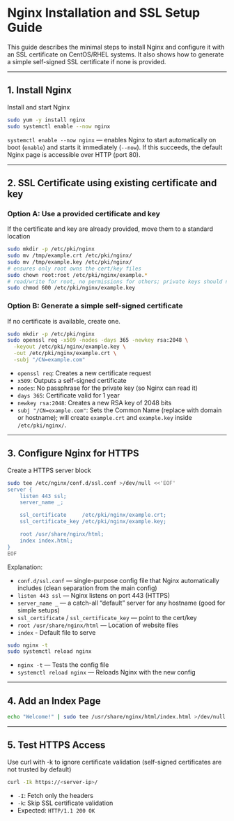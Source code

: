 # Nginx Installation and SSL Setup Guide

This guide describes the minimal steps to install Nginx and configure it with an SSL certificate on CentOS/RHEL systems.
It also shows how to generate a simple self-signed SSL certificate if none is provided.

---

## 1. Install Nginx
Install and start Nginx
```bash
sudo yum -y install nginx
sudo systemctl enable --now nginx
```
`systemctl enable --now nginx` — enables Nginx to start automatically on boot (`enable`) and starts it immediately (`--now`). If this succeeds, the default Nginx page is accessible over HTTP (port 80).

---

## 2. SSL Certificate using existing certificate and key
### Option A: Use a provided certificate and key
If the certificate and key are already provided, move them to a standard location

```bash
sudo mkdir -p /etc/pki/nginx
sudo mv /tmp/example.crt /etc/pki/nginx/
sudo mv /tmp/example.key /etc/pki/nginx/
# ensures only root owns the cert/key files
sudo chown root:root /etc/pki/nginx/example.*
# read/write for root, no permissions for others; private keys should never be world-readable
sudo chmod 600 /etc/pki/nginx/example.key
```

### Option B: Generate a simple self-signed certificate
If no certificate is available, create one.

```bash
sudo mkdir -p /etc/pki/nginx
sudo openssl req -x509 -nodes -days 365 -newkey rsa:2048 \
  -keyout /etc/pki/nginx/example.key \
  -out /etc/pki/nginx/example.crt \
  -subj "/CN=example.com"
```
- `openssl req`: Creates a new certificate request
- `x509`: Outputs a self-signed certificate
- `nodes`: No passphrase for the private key (so Nginx can read it)
- `days 365`: Certificate valid for 1 year
- `newkey rsa:2048`: Creates a new RSA key of 2048 bits
- `subj "/CN=example.com"`: Sets the Common Name (replace with domain or hostname); will create `example.crt` and `example.key` inside `/etc/pki/nginx/`.

---

## 3. Configure Nginx for HTTPS
Create a HTTPS server block

```bash
sudo tee /etc/nginx/conf.d/ssl.conf >/dev/null <<'EOF'
server {
    listen 443 ssl;
    server_name _;

    ssl_certificate     /etc/pki/nginx/example.crt;
    ssl_certificate_key /etc/pki/nginx/example.key;

    root /usr/share/nginx/html;
    index index.html;
}
EOF
```

Explanation:
- `conf.d/ssl.conf` — single-purpose config file that Nginx automatically includes (clean separation from the main config)
- `listen 443 ssl` — Nginx listens on port 443 (HTTPS)
- `server_name _` — a catch-all “default” server for any hostname (good for simple setups)
- `ssl_certificate` / `ssl_certificate_key` — point to the cert/key
- `root /usr/share/nginx/html` — Location of website files
- `index` - Default file to serve

```bash
sudo nginx -t
sudo systemctl reload nginx
```
- `nginx -t` — Tests the config file
- `systemctl reload nginx` — Reloads Nginx with the new config

---

## 4. Add an Index Page
```bash
echo "Welcome!" | sudo tee /usr/share/nginx/html/index.html >/dev/null
```

---

## 5. Test HTTPS Access
Use curl with -k to ignore certificate validation (self-signed certificates are not trusted by default)
```bash
curl -Ik https://<server-ip>/
```
- `-I`: Fetch only the headers
- `-k`: Skip SSL certificate validation
- Expected: `HTTP/1.1 200 OK`
